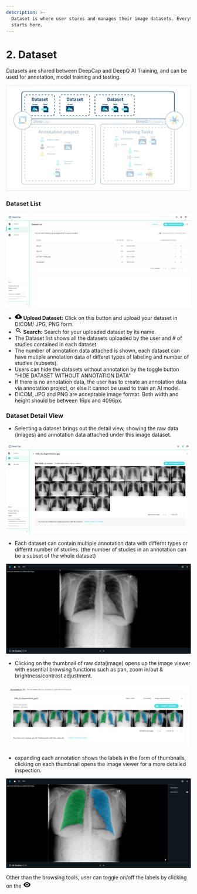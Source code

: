 ```yaml
---
description: >-
  Dataset is where user stores and manages their image datasets. Everything
  starts here.
---
```


# 2. Dataset

Datasets are shared between DeepCap and DeepQ AI Training, and can be used for annotation, model training and testing.

![](../.gitbook/assets/con-2-0.png)



### Dataset List

![](../.gitbook/assets/con-2-6-0.png)

* ![](../.gitbook/assets/con-icon-4.png) **Upload Dataset:** Click on this button and upload your dataset in DICOM/ JPG, PNG form.
* ![](../.gitbook/assets/con-icon-6.png) **Search:** Search for your uploaded dataset by its name.
* The Dataset list shows all the datasets uploaded by the user and # of studies contained in each dataset
* The number of annotation data attached is shown, each dataset can have mutiple annotation data of differet types of labeling and number of studies (subsets).
* Users can hide the datasets without annotation by the toggle button "HIDE DATASET WITHOUT ANNOTATION DATA"
* If there is no annotation data, the user has to create an annotation data via annotation project, or else it cannot be used to train an AI model.
* DICOM, JPG and PNG are acceptable image format. Both width and height should be between 16px and 4096px.

### Dataset Detail View

* Selecting a dataset brings out the detail view, showing the raw data (images) and annotation data attached under this image dataset.

![](../.gitbook/assets/con-2-0-3.png)

* Each dataset can contain multiple annotation data with differnt types or differnt number of studies. (the number of studies in an annotation can be a subset of the whole dataset)

![](../.gitbook/assets/con-2-0-4.png)

* Clicking on the thumbnail of raw data(image) opens up the image viewer with essential browsing functions such as pan, zoom in/out & brightness/contrast adjustment.

![](../.gitbook/assets/con-2-0-5.png)

* expanding each annotation shows the labels in the form of thumbnails, clicking on each thumbnail opens the image viewer for a more detailed inspection.

![](../.gitbook/assets/con-2-0-6.png)

Other than the browsing tools, user can toggle on/off the labels by clicking on the ![](../.gitbook/assets/con-icon-23.png)
